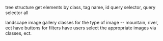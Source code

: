 tree structure
get elements by class, tag name, id
query selector, query selector all

landscape image gallery
classes for the type of image -- mountain, river, ect
have buttons for filters
have users select the appropriate images via classes, ect.
